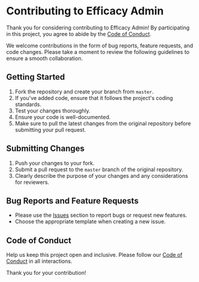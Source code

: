 # Contributing to Efficacy Admin

Thank you for considering contributing to Efficacy Admin! By participating in this project, you agree to abide by the [Code of Conduct](CODE_OF_CONDUCT.md).

We welcome contributions in the form of bug reports, feature requests, and code changes. Please take a moment to review the following guidelines to ensure a smooth collaboration.

## Getting Started

1. Fork the repository and create your branch from `master`.
2. If you've added code, ensure that it follows the project's coding standards.
3. Test your changes thoroughly.
4. Ensure your code is well-documented.
5. Make sure to pull the latest changes from the original repository before submitting your pull request.

## Submitting Changes

1. Push your changes to your fork.
2. Submit a pull request to the `master` branch of the original repository.
3. Clearly describe the purpose of your changes and any considerations for reviewers.

## Bug Reports and Feature Requests

- Please use the [Issues](https://github.com/gdsc-nits-org/efficacy_admin/issues) section to report bugs or request new features.
- Choose the appropriate template when creating a new issue.

## Code of Conduct

Help us keep this project open and inclusive. Please follow our [Code of Conduct](CODE_OF_CONDUCT.md) in all interactions.

<!-- ## License

By contributing to Efficacy Admin, you agree that your contributions will be licensed under the [License Name] mentioned in the [LICENSE.md](LICENSE.md) file. -->

Thank you for your contribution!
